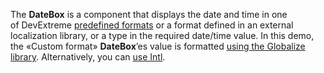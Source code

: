 The **DateBox** is&nbsp;a&nbsp;component that displays the date and time in&nbsp;one of&nbsp;DevExtreme [predefined formats][0] or&nbsp;a&nbsp;format defined in&nbsp;an&nbsp;external localization library, or&nbsp;a&nbsp;type in&nbsp;the required date/time value. In&nbsp;this demo, the &laquo;Custom format&raquo; **DateBox**&rsquo;es value is&nbsp;formatted [using the Globalize library][1]. Alternatively, you can [use Intl][2].

[0]: https://js.devexpress.com/Documentation/ApiReference/Common/Object_Structures/format/#type
[1]: /Documentation/Guide/Common/Localization/#Localize_Dates_Numbers_and_Currencies/Using_Globalize
[2]: /Documentation/Guide/Common/Localization/#Localize_Dates_Numbers_and_Currencies/Using_Intl